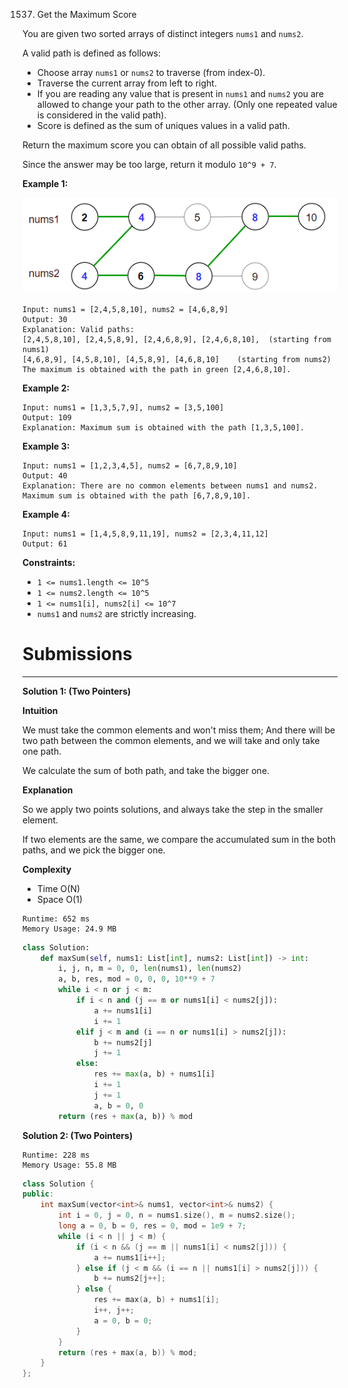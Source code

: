 1537. Get the Maximum Score

You are given two sorted arrays of distinct integers `nums1` and `nums2`.

A valid path is defined as follows:

* Choose array `nums1` or `nums2` to traverse (from index-0).
* Traverse the current array from left to right.
* If you are reading any value that is present in `nums1` and `nums2` you are allowed to change your path to the other array. (Only one repeated value is considered in the valid path).
* Score is defined as the sum of uniques values in a valid path.

Return the maximum score you can obtain of all possible valid paths.

Since the answer may be too large, return it modulo `10^9 + 7`.

 

**Example 1:**

![1537_sample_1_1893.png](img/1537_sample_1_1893.png)
```
Input: nums1 = [2,4,5,8,10], nums2 = [4,6,8,9]
Output: 30
Explanation: Valid paths:
[2,4,5,8,10], [2,4,5,8,9], [2,4,6,8,9], [2,4,6,8,10],  (starting from nums1)
[4,6,8,9], [4,5,8,10], [4,5,8,9], [4,6,8,10]    (starting from nums2)
The maximum is obtained with the path in green [2,4,6,8,10].
```

**Example 2:**
```
Input: nums1 = [1,3,5,7,9], nums2 = [3,5,100]
Output: 109
Explanation: Maximum sum is obtained with the path [1,3,5,100].
```

**Example 3:**
```
Input: nums1 = [1,2,3,4,5], nums2 = [6,7,8,9,10]
Output: 40
Explanation: There are no common elements between nums1 and nums2.
Maximum sum is obtained with the path [6,7,8,9,10].
```

**Example 4:**
```
Input: nums1 = [1,4,5,8,9,11,19], nums2 = [2,3,4,11,12]
Output: 61
```

**Constraints:**

* `1 <= nums1.length <= 10^5`
* `1 <= nums2.length <= 10^5`
* `1 <= nums1[i], nums2[i] <= 10^7`
* `nums1` and `nums2` are strictly increasing.

# Submissions
---
**Solution 1: (Two Pointers)**

**Intuition**

We must take the common elements and won't miss them;
And there will be two path between the common elements,
and we will take and only take one path.

We calculate the sum of both path, and take the bigger one.


**Explanation**

So we apply two points solutions,
and always take the step in the smaller element.

If two elements are the same,
we compare the accumulated sum in the both paths,
and we pick the bigger one.


**Complexity**

* Time O(N)
* Space O(1)

```
Runtime: 652 ms
Memory Usage: 24.9 MB
```
```python
class Solution:
    def maxSum(self, nums1: List[int], nums2: List[int]) -> int:
        i, j, n, m = 0, 0, len(nums1), len(nums2)
        a, b, res, mod = 0, 0, 0, 10**9 + 7
        while i < n or j < m:
            if i < n and (j == m or nums1[i] < nums2[j]):
                a += nums1[i]
                i += 1
            elif j < m and (i == n or nums1[i] > nums2[j]):
                b += nums2[j]
                j += 1
            else:
                res += max(a, b) + nums1[i]
                i += 1
                j += 1
                a, b = 0, 0
        return (res + max(a, b)) % mod
```

**Solution 2: (Two Pointers)**
```
Runtime: 228 ms
Memory Usage: 55.8 MB
```
```c++
class Solution {
public:
    int maxSum(vector<int>& nums1, vector<int>& nums2) {
        int i = 0, j = 0, n = nums1.size(), m = nums2.size();
        long a = 0, b = 0, res = 0, mod = 1e9 + 7;
        while (i < n || j < m) {
            if (i < n && (j == m || nums1[i] < nums2[j])) {
                a += nums1[i++];
            } else if (j < m && (i == n || nums1[i] > nums2[j])) {
                b += nums2[j++];
            } else {
                res += max(a, b) + nums1[i];
                i++, j++;
                a = 0, b = 0;
            }
        }
        return (res + max(a, b)) % mod;
    }
};
```